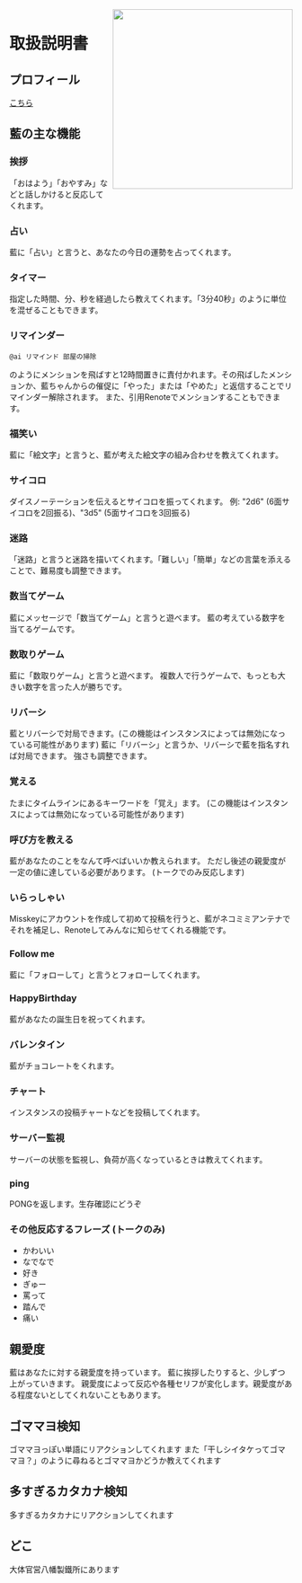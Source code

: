 <img src="https://github.com/ThinaticSystem/honi/blob/master/honi.png?raw=true" align="right" height="320px"/>

# 取扱説明書

## プロフィール
[こちら](https://xn--931a.moe/)

## 藍の主な機能
### 挨拶
「おはよう」「おやすみ」などと話しかけると反応してくれます。

### 占い
藍に「占い」と言うと、あなたの今日の運勢を占ってくれます。

### タイマー
指定した時間、分、秒を経過したら教えてくれます。「3分40秒」のように単位を混ぜることもできます。

### リマインダー
```
@ai リマインド 部屋の掃除
```
のようにメンションを飛ばすと12時間置きに責付かれます。その飛ばしたメンションか、藍ちゃんからの催促に「やった」または「やめた」と返信することでリマインダー解除されます。
また、引用Renoteでメンションすることもできます。

### 福笑い
藍に「絵文字」と言うと、藍が考えた絵文字の組み合わせを教えてくれます。

### サイコロ
ダイスノーテーションを伝えるとサイコロを振ってくれます。
例: "2d6" (6面サイコロを2回振る)、"3d5" (5面サイコロを3回振る)

### 迷路
「迷路」と言うと迷路を描いてくれます。「難しい」「簡単」などの言葉を添えることで、難易度も調整できます。

### 数当てゲーム
藍にメッセージで「数当てゲーム」と言うと遊べます。
藍の考えている数字を当てるゲームです。

### 数取りゲーム
藍に「数取りゲーム」と言うと遊べます。
複数人で行うゲームで、もっとも大きい数字を言った人が勝ちです。

### リバーシ
藍とリバーシで対局できます。(この機能はインスタンスによっては無効になっている可能性があります)
藍に「リバーシ」と言うか、リバーシで藍を指名すれば対局できます。
強さも調整できます。

### 覚える
たまにタイムラインにあるキーワードを「覚え」ます。
(この機能はインスタンスによっては無効になっている可能性があります)

### 呼び方を教える
藍があなたのことをなんて呼べばいいか教えられます。
ただし後述の親愛度が一定の値に達している必要があります。
(トークでのみ反応します)

### いらっしゃい
Misskeyにアカウントを作成して初めて投稿を行うと、藍がネコミミアンテナでそれを補足し、Renoteしてみんなに知らせてくれる機能です。

### Follow me
藍に「フォローして」と言うとフォローしてくれます。

### HappyBirthday
藍があなたの誕生日を祝ってくれます。

### バレンタイン
藍がチョコレートをくれます。

### チャート
インスタンスの投稿チャートなどを投稿してくれます。

### サーバー監視
サーバーの状態を監視し、負荷が高くなっているときは教えてくれます。

### ping
PONGを返します。生存確認にどうぞ

### その他反応するフレーズ (トークのみ)
* かわいい
* なでなで
* 好き
* ぎゅー
* 罵って
* 踏んで
* 痛い

## 親愛度
藍はあなたに対する親愛度を持っています。
藍に挨拶したりすると、少しずつ上がっていきます。
親愛度によって反応や各種セリフが変化します。親愛度がある程度ないとしてくれないこともあります。

## ゴママヨ検知
ゴママヨっぽい単語にリアクションしてくれます
また「干しシイタケってゴママヨ？」のように尋ねるとゴママヨかどうか教えてくれます

## 多すぎるカタカナ検知
多すぎるカタカナにリアクションしてくれます

## どこ
大体官営八幡製鐵所にあります
